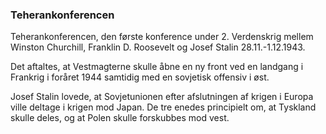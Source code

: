 ### Teherankonferencen


Teherankonferencen, den første konference under 2. Verdenskrig mellem Winston Churchill, Franklin D. Roosevelt og Josef Stalin 28.11.-1.12.1943.

Det aftaltes, at Vestmagterne skulle åbne en ny front ved en landgang i Frankrig i foråret 1944 samtidig med en sovjetisk offensiv i øst.

Josef Stalin lovede, at Sovjetunionen efter afslutningen af krigen i Europa ville deltage i krigen mod Japan. De tre enedes principielt om, at Tyskland skulle deles, og at Polen skulle forskubbes mod vest.